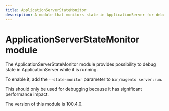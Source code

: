 ```yaml
---
title: ApplicationServerStateMonitor
description: A module that monitors state in ApplicationServer for debugging state
---
```


# ApplicationServerStateMonitor module

The ApplicationServerStateMonitor module provides possibility to debug state in ApplicationServer while it is running.

To enable it, add the `--state-monitor` parameter to `bin/magento server:run`.

This should only be used for debugging because it has significant performance impact.

<InlineAlert slots="text" />
The version of this module is 100.4.0.
